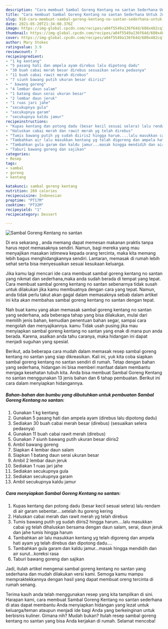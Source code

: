 ```yaml
---
description: "Cara membuat Sambal Goreng Kentang no santan Sederhana Untuk Jualan"
title: "Cara membuat Sambal Goreng Kentang no santan Sederhana Untuk Jualan"
slug: 918-cara-membuat-sambal-goreng-kentang-no-santan-sederhana-untuk-jualan
date: 2021-05-20T21:34:08.376Z
image: https://img-global.cpcdn.com/recipes/a04f5549a136f64d/680x482cq70/sambal-goreng-kentang-no-santan-foto-resep-utama.jpg
thumbnail: https://img-global.cpcdn.com/recipes/a04f5549a136f64d/680x482cq70/sambal-goreng-kentang-no-santan-foto-resep-utama.jpg
cover: https://img-global.cpcdn.com/recipes/a04f5549a136f64d/680x482cq70/sambal-goreng-kentang-no-santan-foto-resep-utama.jpg
author: Mary Stokes
ratingvalue: 3.9
reviewcount: 7
recipeingredient:
- "1 kg kentang"
- "5 pasang hati dan ampela ayam direbus lalu dipotong dadu"
- "30 buah cabai merah besar direbus sesuaikan selera pedasnya"
- "11 buah cabai rawit merah direbus"
- "7 siunh bawang putih ukuran besar diiris2"
- " bawang goreng"
- "4 lembar daun salam"
- "1 batang daun serai ukuran besar"
- "2 lembar daun jeruk"
- "1 ruas jari jahe"
- "secukupnya gula"
- "secukupnya garam"
- "secukupnya kaldu jamur"
recipeinstructions:
- "Kupas kentang dan potong dadu (besar kecil sesuai selera) lalu rendam di air garam sebentar....setelah itu goreng kering"
- "Haluskan cabai merah dan rawit merah yg telah direbus"
- "Tumis bawang putih yg sudah diiris2 hingga harum....lalu masukkan cabai yg telah dihaluskan bersama dengan daun salam, serai, daun jeruk dan jahe tumis hingga harum"
- "Tambahkan air lalu masukkan kentang yg telah digoreng dan ampela hati ayam yg telah direbus dan dipotong dadu...."
- "Tambahkan gula garam dan kaldu jamur...masak hingga mendidih dan air surut...koreksi rasa"
- "Taburi bawang goreng dan sajikan"
categories:
- Resep
tags:
- sambal
- goreng
- kentang

katakunci: sambal goreng kentang 
nutrition: 269 calories
recipecuisine: Indonesian
preptime: "PT17M"
cooktime: "PT32M"
recipeyield: "1"
recipecategory: Dessert

---
```



![Sambal Goreng Kentang no santan](https://img-global.cpcdn.com/recipes/a04f5549a136f64d/680x482cq70/sambal-goreng-kentang-no-santan-foto-resep-utama.jpg)

Di era  sekarang , anda memang dapat memesan makanan praktis tanpa harus repot memasaknya sendiri. Namun, bagi mereka yang mau menyajikan masakan istimewa kepada orang tercinta, maka kita memang lebih bagus menghidangkannya sendiri. Lantaran, memasak di rumah lebih sehat serta bisa menyesuaikan sesuai kesukaan keluarga.

Jika kamu lagi mencari ide cara membuat sambal goreng kentang no santan yang nikmat dan sederhana,maka anda sudah berada di tempat yang tepat. Cara membuat sambal goreng kentang no santan  sebenarnya tidak susah untuk dilakukan jika kamu membuatnya dengan cara yang tepat. Namun, anda tidak perlu takut akan gagal dalam memasaknya 
sebab dalam artikel ini kita akan membahas sambal goreng kentang no santan dengan tepat.  



Nah buat kamu yang akan memasak sambal goreng kentang no santan yang sederhana, ada beberapa tahap yang bisa dilakukan, mulai dari memilih jenis bahan, kemudian penentuan bahan segar, sampai cara mengolah dan menyajikannya. kamu Tidak usah pusing jika mau menyiapkan sambal goreng kentang no santan yang enak di mana pun anda berada. Karena, asalkan anda  tahu caranya, maka hidangan ini dapat menjadi suguhan yang spesial.

Berikut, ada beberapa cara mudah dalam memasak resep sambal goreng kentang no santan yang siap dikreasikan. Kali ini, yuk kita coba siapkan sambal goreng kentang no santan sendiri di rumah. Tetap dengan bahan yang sederhana, hidangan ini bisa memberi manfaat dalam membantu menjaga kesehatan tubuh kita. Anda bisa membuat Sambal Goreng Kentang no santan menggunakan 13 jenis bahan dan 6 tahap pembuatan. Berikut ini cara dalam menyiapkan hidangannya.

<!--inarticleads1-->

##### Bahan-bahan dan bumbu yang dibutuhkan untuk pembuatan Sambal Goreng Kentang no santan:

1. Gunakan 1 kg kentang
1. Gunakan 5 pasang hati dan ampela ayam (direbus lalu dipotong dadu)
1. Sediakan 30 buah cabai merah besar (direbus) (sesuaikan selera pedasnya)
1. Gunakan 11 buah cabai rawit merah (direbus)
1. Gunakan 7 siunh bawang putih ukuran besar diiris2
1. Ambil  bawang goreng
1. Siapkan 4 lembar daun salam
1. Siapkan 1 batang daun serai ukuran besar
1. Ambil 2 lembar daun jeruk
1. Sediakan 1 ruas jari jahe
1. Sediakan secukupnya gula
1. Sediakan secukupnya garam
1. Ambil secukupnya kaldu jamur




<!--inarticleads2-->

##### Cara menyiapkan Sambal Goreng Kentang no santan:

1. Kupas kentang dan potong dadu (besar kecil sesuai selera) lalu rendam di air garam sebentar....setelah itu goreng kering
1. Haluskan cabai merah dan rawit merah yg telah direbus
1. Tumis bawang putih yg sudah diiris2 hingga harum....lalu masukkan cabai yg telah dihaluskan bersama dengan daun salam, serai, daun jeruk dan jahe tumis hingga harum
1. Tambahkan air lalu masukkan kentang yg telah digoreng dan ampela hati ayam yg telah direbus dan dipotong dadu....
1. Tambahkan gula garam dan kaldu jamur...masak hingga mendidih dan air surut...koreksi rasa
1. Taburi bawang goreng dan sajikan




Jadi, itulah artikel mengenai  sambal goreng kentang no santan  yang sederhana dan mudah dilakukan versi kami. Semoga kamu mampu mempraktekkannya dengan hasil yang dapat membuat oreng tercinta di rumah senang. 

Terima kasih anda telah menggunakan resep yang kita tampilkan di sini. Harapan kami, cara membuat  Sambal Goreng Kentang no santan sederhana di atas dapat membantu Anda menyiapkan hidangan yang lezat untuk keluarga/teman ataupun menjadi ide bagi Anda yang berkeinginan untuk berbisnis kuliner. Gimana nih? Mudah bukan? Itulah resep sambal goreng kentang no santan yang bisa Anda kerjakan di rumah. Selamat mencoba!

